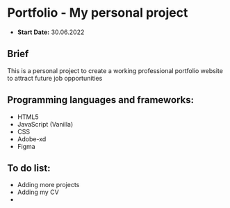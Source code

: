 # Portfolio - My personal project

- **Start Date:** 30.06.2022

## Brief

This is a personal project to create a working professional portfolio website to attract future job opportunities

## Programming languages and frameworks:

- HTML5
- JavaScript (Vanilla)
- CSS
- Adobe-xd
- Figma

## To do list:
- Adding more projects
- Adding  my CV
-
